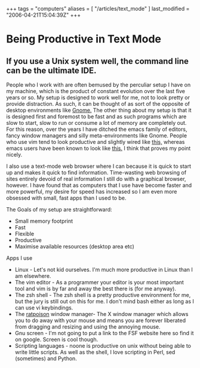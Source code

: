 +++
tags = "computers"
aliases = [ "/articles/text_mode" ]
last_modified = "2006-04-21T15:04:39Z"
+++
# Being Productive in Text Mode

## If you use a Unix system well, the command line can be the ultimate IDE.

People who I work with are often bemused by the perculiar setup I have
on my machine, which is the product of constant evolution over the last
five years or so. My setup is designed to work well for me, not to look
pretty or provide distraction. As such, it can be thought of as sort of
the opposite of desktop environments like [Gnome.][5] The other thing
about my setup is that it is designed first and foremost to be fast and
as such programs which are slow to start, slow to run or consume a lot
of memory are completely out. For this reason, over the years I have
ditched the emacs family of editors, fancy window managers and silly
meta-environments like Gnome. People who use vim tend to look
productive and slightly wired like [this,][6] whereas emacs users have
been known to look like [this.][7] I think that proves my point nicely.

I also use a text-mode web browser where I can because it is quick to
start up and makes it quick to find information. Time-wasting web
browsing of sites entirely devoid of real information I still do with a
graphical browser, however. I have found that as computers that I use
have become faster and more powerful, my desire for speed has increased
so I am even more obsessed with small, fast apps than I used to be.

The Goals of my setup are straightforward:
* Small memory footprint
* Fast
* Flexible
* Productive
* Maximise available resources (desktop area etc)

Apps I use
* Linux - Let's not kid ourselves. I'm much more productive in Linux
than I am elsewhere.
* The vim editor - As a programmer your editor is your most important
tool and vim is by far and away the best there is (for me anyway).
* The zsh shell - The zsh shell is a pretty productive environment
for me, but the jury is still out on this for me. I don't mind bash
either as long as I can use vi keybindings.
* The [ratpoison][8] window manager- The X window manager which allows
you to do away with your mouse and means you are forever liberated
from dragging and resizing and using the annoying mouse.
* Gnu screen - I'm not going to put a link to the FSF website here so
find it on google. Screen is cool though.
* Scripting languages - noone is productive on unix without being
able to write little scripts. As well as the shell, I love
scripting in Perl, sed (sometimes) and Python.

[1]: http://www.uncarved.com/articles/text_mode
[2]: http://www.uncarved.com/
[3]: http://www.uncarved.com/articles/contact
[4]: http://www.uncarved.com/login/
[5]: http://www.gnome.org/
[6]: http://www.uncarved.com/static/images/kopk.jpg
[7]: http://www.uncarved.com/static/images/saintignucius.jpg
[8]: http://www.nongnu.org/ratpoison/
[9]: http://www.uncarved.com/tags/computers
[10]: mailto:sean@uncarved.com
[11]: http://creativecommons.org/licenses/by-sa/4.0/
